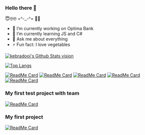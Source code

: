 ### Hello there 👋
😇🤓🤓 =^-_-^= 🍓🥗
<!--
**kebradooj/kebradooj** is a ✨ _special_ ✨ repository because its `README.md` (this file) appears on your GitHub profile. -->

- 🔭 I’m currently working on Optima Bank
- 🌱 I’m currently learning JS and C#
- 💬 Ask me about everything
- ⚡ Fun fact: I love vegetables

[<img alt="kebradooj's Github Stats vision" src="https://github-readme-stats.vercel.app/api?username=kebradooj&theme=nord&show_icons=true&hide_border=true">](https://github.com/kebradooj)

[![Top Langs](https://github-readme-stats.vercel.app/api/top-langs/?username=kebradooj&layout=compact&hide_border=true)](https://github.com/kebradooj)

[![ReadMe Card](https://github-readme-stats.vercel.app/api/pin/?username=kebradooj&repo=MKXI-pre-order-page&hide_border=true)](https://github.com/kebradooj/MKXI-pre-order-page)
[![ReadMe Card](https://github-readme-stats.vercel.app/api/pin/?username=kebradooj&repo=mern-stack-blog&hide_border=true)](https://github.com/kebradooj/mern-stack-blog)
[![ReadMe Card](https://github-readme-stats.vercel.app/api/pin/?username=kebradooj&repo=re2-remake-costumes-changer&hide_border=true)](https://github.com/kebradooj/re2-remake-costumes-changer)
[![ReadMe Card](https://github-readme-stats.vercel.app/api/pin/?username=kebradooj&repo=museums-guide-places&hide_border=true)](https://github.com/kebradooj/museums-guide-places)
[![ReadMe Card](https://github-readme-stats.vercel.app/api/pin/?username=kebradooj&repo=Judith-sand-conference&hide_border=true)](https://github.com/kebradooj/Judith-sand-conference)

### My first test project with team
[![ReadMe Card](https://github-readme-stats.vercel.app/api/pin/?username=kebradooj&repo=Poputka.kg&hide_border=true)](https://github.com/kebradooj/Poputka.kg)
### My first project
[![ReadMe Card](https://github-readme-stats.vercel.app/api/pin/?username=kebradooj&repo=My-first-portfolio-project&hide_border=true)](https://github.com/kebradooj/My-first-portfolio-project)
